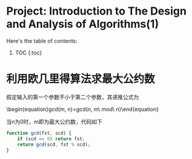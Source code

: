 # Project: Introduction to The Design and Analysis of Algorithms(1)

Here's the table of contents:

1. TOC
{:toc}

# 利用欧几里得算法求最大公约数

假定输入的第一个参数不小于第二个参数，其递推公式为

\begin{equation}gcd(m, n)=gcd(n, m\ mod\ n)\end{equation}

当n为0时，m即为最大公约数，代码如下

```javascript
function gcd(fst, scd) {
    if (scd == 0) return fst;
    return gcd(scd, fst % scd);
}
```
